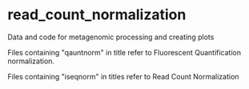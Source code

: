 # read_count_normalization
Data and code for metagenomic processing and creating plots

Files containing "qauntnorm" in title refer to Fluorescent Quantification normalization.

Files containing "iseqnorm" in titles refer to Read Count Normalization
